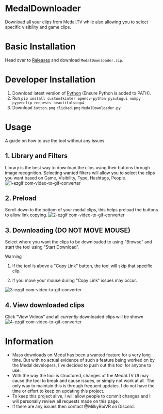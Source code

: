 # MedalDownloader
Download all your clips from Medal.TV while also allowing you to select specific visibility and game clips.
# Basic Installation
Head over to [Releases](https://github.com/MilkyBoiVR/MedalDownloader/releases) and download `MedalDownloader.zip`.
# Developer Installation
1. Download latest version of [Python](https://www.python.org/downloads/) (Ensure Python is added to PATH).
2. Run `pip install customtkinter opencv-python pyautogui numpy pyperclip requests beautifulsoup4`
3. Download `button.png` `clicked.png` `MedalDownloader.py`
# Usage
A guide on how to use the tool without any issues
## 1. Library and Filters
Library is the best way to download the clips using their buttons through image recognition. Selecting wanted filters will allow you to select the clips you want based on Game, Visibility, Type, Hashtags, People.
![1-ezgif com-video-to-gif-converter](https://github.com/user-attachments/assets/e1fb2eec-845c-49ea-a793-8ae8d0124a52)
## 2. Preload
Scroll down to the bottom of your medal clips, this helps preload the buttons to allow link copying.
![2-ezgif com-video-to-gif-converter](https://github.com/user-attachments/assets/8ecf6e39-aef4-4155-a869-f6d5e54febfd)
## 3. Downloading (DO NOT MOVE MOUSE)
Select where you want the clips to be downloaded to using "Browse" and start the tool using "Start Download". 
> [!WARNING]
> 1. If the tool is above a "Copy Link" button, the tool will skip that specific clip.
>
> 2. If you move your mouse during "Copy Link" issues may occur.

![3-ezgif com-video-to-gif-converter](https://github.com/user-attachments/assets/44e7c8ce-d7e0-480a-b2a4-1b3d425fcad2)
## 4. View downloaded clips
Click "View Videos" and all *currently* downloaded clips will be shown. 
![4-ezgif com-video-to-gif-converter](https://github.com/user-attachments/assets/45200a58-58d3-417d-98a7-dac24e45e6c3)

# Information
- Mass downloads on Medal has been a wanted feature for a very long time. But with no actual evidence of such a feature being worked on by the Medal developers, I've decided to push out this tool for anyone to use.
- With the way the tool is structured, changes of the Medal.TV UI may cause the tool to break and cause issues, or simply not work at all. The only way to maintain this is through frequent updates. I do not have the time or effort to keep on updating this project.
- To keep this project alive, I will allow people to commit changes and I will personally review all requests made on this page.
- If there are any issues then contact @MilkyBoiVR on Discord.
